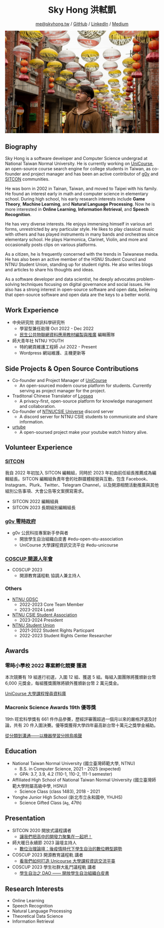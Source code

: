<h1 align="center">Sky Hong 洪軾凱</h1>

<div align="center">

me@skyhong.tw / [GitHub](https://github.com/skyhong2002) / [LinkedIn](https://www.linkedin.com/in/skyhong2002/) / [Medium](https://medium.com/@skyhong2002)

![me](../photos/me.jpeg)

</div>

## Biography

Sky Hong is a software developer and Computer Science undergrad at National Taiwan Normal University. He is currently working on [UniCourse](https://unicourse.tw), an open-source course search engine for college students in Taiwan, as co-founder and project manager and has been an active contributor of [g0v](https://g0v.tw) and [SITCON](https://sitcon.org) communities. 

He was born in 2002 in Tainan, Taiwan, and moved to Taipei with his family. He found an interest early in math and computer science in elementary school. During high school, his early research interests include **Game Theory**, **Machine Learning**, and **Natural Language Processing**. Now he is more interested in **Online Learning**, **Information Retrieval**, and **Speech Recognition**. 

He has very diverse interests. He enjoys immersing himself in various art forms, unrestricted by any particular style. He likes to play classical music with others and has played instruments in many bands and orchestras since elementary school. He plays Harmonica, Clarinet, Violin, and more and occasionally posts clips on various platforms.

As a citizen, he is frequently concerned with the trends in Taiwanese media. He has also been an active member of the HSNU Student Council and NTNU Student Union, standing up for student rights. He also writes blogs and articles to share his thoughts and ideas.

As a software developer and data scientist, he deeply advocates problem-solving techniques focusing on digital governance and social issues. He also has a strong interest in open-source software and open data, believing that open-source software and open data are the keys to a better world.

## Work Experience

- 中央研究院 資訊科學研究所
  - 學習型兼任助理 Oct 2022 - Dec 2022
  - [民生公共物聯網資料應用教材編製與推廣](https://cclljj.notion.site/cclljj/37b6edcdcf9446969894486e1ffec550) 編輯團隊
- 師大青年社 NTNU YOUTH 
  - 特約網頁維護工程師 Jul 2022 - Present
  - Wordpress 網站維護、主機更新等

## Side Projects & Open Source Contributions

- Co-founder and Project Manager of [UniCourse](https://github.com/UniCourse-TW)
  - An open-sourced modern course platform for students. Currently serving as project manager for the project.
- Traditonal Chinese Translator of [Logseq](https://github.com/logseq/logseq)
  - A privacy-first, open-source platform for knowledge management and collaboration.
- Co-founder of [NTNUCSIE Universe](https://github.com/NTNU-CSIE) discord server
  - A discord server for NTNU CSIE students to communicate and share information.
- [urtube](https://github.com/skyhong2002/urtube)
  - A open-soursed project make your youtube watch history alive.

## Volunteer Experience

### [SITCON](https://sitcon.org) 

我自 2022 年初加入 SITCON 編輯組，同時於 2023 年初由前任組長推薦成為編輯組長。SITCON 編輯組負責年會的社群媒體經營與互動，包含 Facebook、Instagram、Plurk、Twitter、Telegram Channel，以及開源相關活動推廣與其他組別公告事項、大會公告等文案撰寫需求。

- SITCON 2022 編輯組員
- SITCON 2023 長期組別編輯組長

### [g0v 零時政府](https://g0v.tw)

- g0v 公民科技專案新手參與者
  - 開放學生自治組織白皮書 #edu-open-stu-association 
  - UniCourse 大學課程資訊交流平台 #edu-unicourse

### [COSCUP 開源人年會](https://coscup.org)

- COSCUP 2023
  - 開源教育議程軌 協調人兼主持人

### Others

- [NTNU GDSC](https://gdsc.community.dev/national-taiwan-normal-university/) 
  - 2022-2023 Core Team Member
  - 2023-2024 Lead
- [NTNU CSIE Student Association](https://www.facebook.com/ntnucsieclub)
  - 2023-2024 President
- [NTNU Student Union](https://www.facebook.com/ntnustu/) 
  - 2021-2022 Student Rights Particpant
  - 2022-2023 Student Rights Center Researcher

<!--

## Skills

- Language: 
  - C
  - C++
  - Python
  - PHP
  - SQL
  - JS, TS  
- Tools
  - Project Management
  - Git
  - Docker  
- Cloud Computing Services: 
  - GCP
  - AWS
  - Oracle Cloud

-->

## Awards

### 零時小學校 2022 專案孵化競賽 獲選

<!-- 零時小學校（Sch001）是聚焦在教育的 g0v 專案，將代表數位原生世代的 0 與 1 放入代表教育的「學校（School）」，從零重新思考學校的意涵，同時也代表教育與數位社群的連結與協作。本次專案孵化競賽計畫包含 g0v 公民科技專案資深參與者的一對一輔導、提案優化工作坊、資源媒合、入選獎金，專業評審也將從初選到決選 Demo Day 給予回饋。 -->

本次競賽有 19 組進行初選，入圍 12 組、獲選 5 組。每組入圍團隊將獲頒新台幣 6,000 元獎金，每組獲獎團隊將額外獲頒新台幣 2 萬元獎金。

[UniCourse 大學課程搜尋資料庫](https://sch001.g0v.tw/dash/prj/PHfxJKR2hpg7f9rt58i9g6WZ_ZRo08)

###  Macronix Science Awards 19th 優等獎

<!-- 旺宏科學獎是旺宏教育基金會為啟發全國高中職學生對自然科學與應用科學的興趣的獎項。鼓勵高中生探索科學的精神與創造發明的潛力，培養學生靈活思考、多元學習的精神。 -->

19th 旺宏科學獎有 661 件作品參賽，歷經評審團超過一個月以來的嚴格評選及討論，共有 20 件入圍決賽。優等獎獲得大學四年最高新台幣十萬元之獎學金補助。

[從分類到溝通——以機器學習分辨鳥鳴聲](https://www.mxeduc.org.tw/scienceaward/history/projectDoc/19th/doc/SA19-226_final.pdf)

## Education

- National Taiwan Normal University (國立臺灣師範大學, NTNU)
  - B.S. in Computer Science, 2021 - 2025 (expected)
  - GPA: 3.7, 3.9, 4.2 (110-1, 110-2, 111-1 semester)
- Affiliated High School of National Taiwan Normal University (國立臺灣師範大學附屬高級中學, HSNU)
  - Science Class (class 1483), 2018 - 2021
- Yonghe Junior High School (新北市立永和國中, YHJHS)
  - Science Gifted Class (`Ag`, 47th)

## Presentation

- SITCON 2020 開放式議程講者
  - [讓我們把高中的開發力聚集在一起吧！](https://sitcon.org/2020/agenda/37d660db-fe73-4167-b47d-79ae292ae6c3)  
- 師大暖日永續節 2023 論壇主持人
  - [數位治理論壇：後疫情時代下學生自治的數位轉型趨勢](https://www.facebook.com/ntnusustainabilityfestival/posts/pfbid02rEmWzCRvCc1hPGqULPrZRxMmUaFH2duU6BzHhHTCZ2kFoYpqss82MbAw23vGfpPrl)
- COSCUP 2023 開源教育議程軌 講者
  - [看我們如何打造 Unicourse 大學課程資訊交流平臺](https://youtu.be/yUj0amVaYD8)
- COSCUP 2023 學生社群大亂鬥議程軌 講者
  - [學生自治之 DAO —— 開放學生自治組織白皮書](https://docs.google.com/presentation/d/1XWszBhPDrmSmx4Bp9lPUgzW6dABGxJIQuOusrzfJ6sI/edit?usp=sharing)

## Research Interests

- Online Learning
- Speech Recognition
- Natural Language Processing
- Theoretical Data Science
- Information Retrieval
